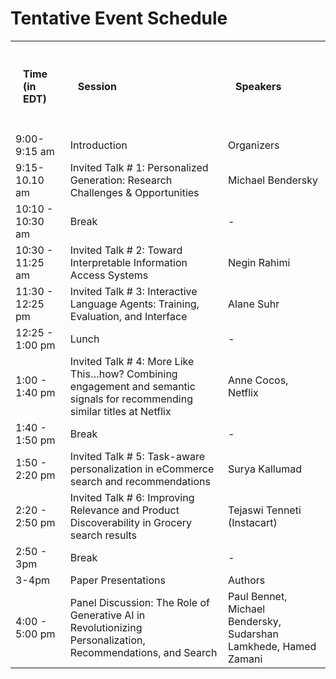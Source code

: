 # Tentative Event Schedule
<div class="container">
<style>
.schedule {
    border-spacing: 20px;
}
.thtd {
    padding: 20px
}
</style>

<table class="schedule">

<tr>
<td class="thtd"><h4>Time (in EDT)</h4></td>
<td class="thtd"><h4>Session</h4></td>
<td class="thtd"><h4>Speakers</h4></td>
</tr>

<tr>
<td>9:00-9:15 am</td>
<td>Introduction</td>
<td>Organizers</td>
</tr>

<tr>
<td>9:15-10.10 am </td>
<td>Invited Talk # 1: Personalized Generation: Research Challenges & Opportunities</td>
<td>Michael Bendersky</td>
</tr>

<tr>
<td>10:10 - 10:30 am</td>
<td>Break</td>
<td>-</td>
</tr>

<tr>
<td>10:30 - 11:25 am</td>
<td>Invited Talk # 2: Toward Interpretable Information Access Systems</td>
<td>Negin Rahimi</td>
</tr>


<tr>
<td>11:30 - 12:25 pm</td>
<td>Invited Talk # 3: Interactive Language Agents: Training, Evaluation, and Interface</td>
<td>Alane Suhr</td>
</tr>

<tr>
<td>12:25 - 1:00 pm</td>
<td>Lunch</td>
<td>-</td>
</tr>

<tr>
<td>1:00 - 1:40 pm</td>
<td>Invited Talk # 4: More Like This…how? Combining engagement and semantic signals for recommending similar titles at Netflix</td>
<td>Anne Cocos, Netflix</td>
</tr>


<tr>
<td>1:40 - 1:50 pm</td>
<td>Break</td>
<td>-</td>
</tr>

<tr>
<td>1:50 - 2:20 pm</td>
<td>Invited Talk # 5: Task-aware personalization in eCommerce search and recommendations</td>
<td>Surya Kallumad</td>
</tr>


<tr>
<td>2:20 - 2:50 pm</td>
<td>Invited Talk # 6: Improving Relevance and Product Discoverability in Grocery search results</td>
<td>Tejaswi Tenneti (Instacart)</td>
</tr>

<tr>
<td>2:50 - 3pm</td>
<td>Break</td>
<td>-</td>
</tr>

<tr>
<td>3-4pm</td>
<td>Paper Presentations</td>
<td>Authors</td>
</tr>

<tr>
<td>4:00 - 5:00 pm</td>
<td>Panel Discussion: The Role of Generative AI in Revolutionizing Personalization, Recommendations, and Search</td>
<td>Paul Bennet, Michael Bendersky, Sudarshan Lamkhede, Hamed Zamani</td>
</tr>


</table>
</div>